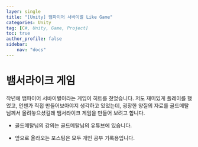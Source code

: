 ```yaml
---
layer: single
title: "[Unity] 뱀파이어 서바이벌 Like Game"
categories: Unity
tag: [C#, Unity, Game, Project]
toc: true
author_profile: false
sidebar: 
    nav: "docs"
---
```




# 뱀서라이크 게임

작년에 뱀파이어 서바이벌이라는 게임이 히트를 쳤었습니다. 저도 재미있게 플레이를 했었고, 언젠가 직접 만들어보아야지
생각하고 있었는데, 굉장한 양질의 자료를 골드메탈님께서 올려놓으셨길래 뱀서라이크 게임을 만들어 보려고 합니다.


- 골드메탈님의 강의는 골드메탈님의 유튜브에 있습니다.

- 앞으로 올라오는 포스팅은 모두 개인 공부 기록용입니다.

